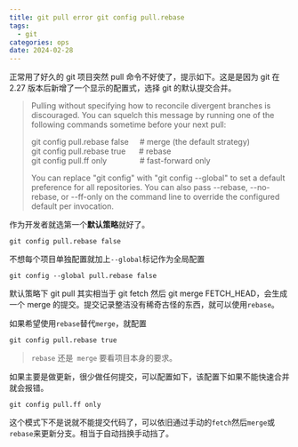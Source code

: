 ```yaml
---
title: git pull error git config pull.rebase
tags:
  - git
categories: ops
date: 2024-02-28
---
```


正常用了好久的 git 项目突然 pull 命令不好使了，提示如下。这是是因为 git 在 2.27 版本后新增了一个显示的配置式，选择 git 的默认提交合并。

<!-- more -->

> Pulling without specifying how to reconcile divergent branches is discouraged. You can squelch this message by running one of the following commands sometime before your next pull:
>
> git config pull.rebase false     # merge (the default strategy)  
> git config pull.rebase true      # rebase  
> git config pull.ff only               # fast-forward only
>
> You can replace "git config" with "git config --global" to set a default preference for all repositories. You can also pass --rebase, --no-rebase, or --ff-only on the command line to override the configured default per invocation.

作为开发者就选第一个**默认策略**就好了。

```Shell
git config pull.rebase false
```

不想每个项目单独配置就加上`--global`标记作为全局配置

```Shell
git config --global pull.rebase false
```

默认策略下 git pull 其实相当于 git fetch 然后 git merge FETCH_HEAD，会生成一个 merge 的提交。提交记录整洁没有稀奇古怪的东西，就可以使用`rebase`。

如果希望使用`rebase`替代`merge`，就配置

```Shell
git config pull.rebase true
```

> `rebase` 还是` merge` 要看项目本身的要求。

如果主要是做更新，很少做任何提交，可以配置如下，该配置下如果不能快速合并就会报错。

```Shell
git config pull.ff only
```

这个模式下不是说就不能提交代码了，可以依旧通过手动的`fetch`然后`merge`或`rebase`来更新分支。相当于自动挡换手动挡了。
